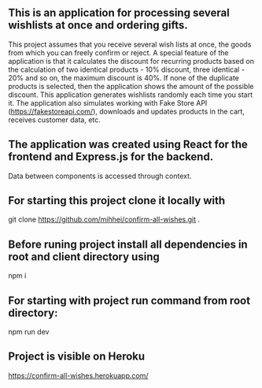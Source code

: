 ## This is an application for processing several wishlists at once and ordering gifts.

This project assumes that you receive several wish lists at once, the goods from which you can freely confirm or reject. A special feature of the application is that it calculates the discount for recurring products based on the calculation of two identical products - 10% discount, three identical - 20% and so on, the maximum discount is 40%. If none of the duplicate products is selected, then the application shows the amount of the possible discount.
This application generates wishlists randomly each time you start it. The application also simulates working with Fake Store API (https://fakestoreapi.com/), downloads and updates products in the cart, receives customer data, etc.

## The application was created using React for the frontend and Express.js for the backend. 
Data between components is accessed through context.

## For starting this project clone it locally with
git clone https://github.com/mihhei/confirm-all-wishes.git .

## Before runing project install all dependencies in root and client directory using
npm i

## For starting with project run command from root directory:
npm run dev

## Project is visible on Heroku
https://confirm-all-wishes.herokuapp.com/
